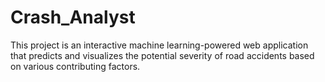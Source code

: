 # Crash_Analyst
This project is an interactive machine learning-powered web application that predicts and visualizes the potential severity of road accidents based on various contributing factors. 
